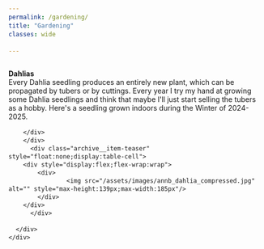 ```yaml
---
permalink: /gardening/
title: "Gardening"
classes: wide

---
```


<div class="feature__wrapper" style="width:100%">
    <div class="feature__item--right">
      <div class="archive__item" style="display: table-row;width:100%">  
	<div class="archive__item-body" style="float:none;display:table-cell;vertical-align: top;">
	      <div class="archive__item-excerpt">
              <p><b> Dahlias </b><br /> Every Dahlia seedling produces an entirely new plant, which can be propagated by tubers or by cuttings. Every year I try my hand at growing some Dahlia seedlings and think that maybe I'll just start selling the tubers as a hobby. Here's a seedling grown indoors during the Winter of 2024-2025.
		</p>
            	
		</div>
        </div>
          <div class="archive__item-teaser" style="float:none;display:table-cell">
		<div style="display:flex;flex-wrap:wrap">
			<div>
            		<img src="/assets/images/annb_dahlia_compressed.jpg" alt="" style="max-height:139px;max-width:185px"/>
			</div>
		</div>
          </div>
        
      </div>
    </div>
</div>
